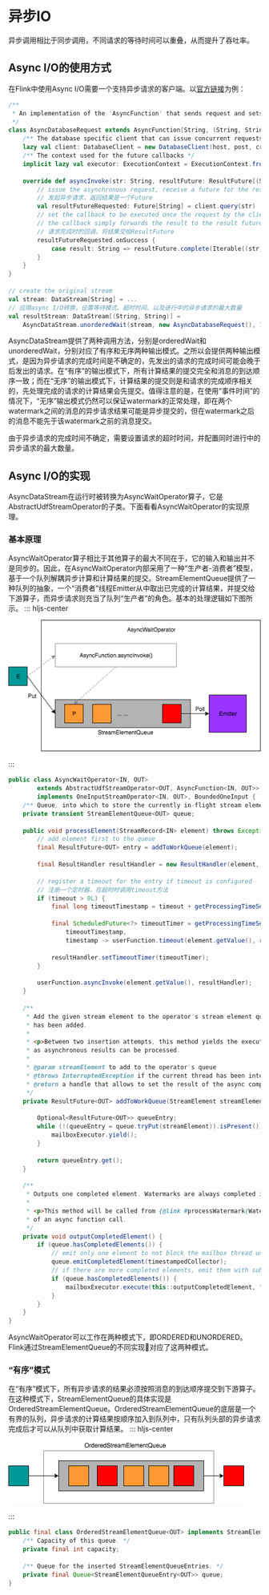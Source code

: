 # 异步IO
异步调用相比于同步调用，不同请求的等待时间可以重叠，从而提升了吞吐率。
## Async I/O的使用方式
在Flink中使用Async I/O需要一个支持异步请求的客户端。以[官方链接](https://ci.apache.org/projects/flink/flink-docs-master/dev/stream/operators/asyncio.html)为例：
```scala
/**
 * An implementation of the 'AsyncFunction' that sends request and sets the callback.
 */
class AsyncDatabaseRequest extends AsyncFunction[String, (String, String)] {
    /** The database specific client that can issue concurrent requests with callbacks */
    lazy val client: DatabaseClient = new DatabaseClient(host, post, credentials)
    /** The context used for the future callbacks */
    implicit lazy val executor: ExecutionContext = ExecutionContext.fromExecutor(Executors.directExecutor())

    override def asyncInvoke(str: String, resultFuture: ResultFuture[(String, String)]): Unit = {
        // issue the asynchronous request, receive a future for the result
        // 发起异步请求，返回结果是一个Future
        val resultFutureRequested: Future[String] = client.query(str)
        // set the callback to be executed once the request by the client is complete
        // the callback simply forwards the result to the result future
        // 请求完成时的回调，将结果交给ResultFuture
        resultFutureRequested.onSuccess {
            case result: String => resultFuture.complete(Iterable((str, result)))
        }
    }
}

// create the original stream
val stream: DataStream[String] = ...
// 应用async I/O转换，设置等待模式、超时时间、以及进行中的异步请求的最大数量
val resultStream: DataStream[(String, String)] = 
    AsyncDataStream.unorderedWait(stream, new AsyncDatabaseRequest(), 1000, TimeUnit.MILLISECONDS, 100)
```
AsyncDataStream提供了两种调用方法，分别是orderedWait和unorderedWait，分别对应了有序和无序两种输出模式。之所以会提供两种输出模式，是因为异步请求的完成时间是不确定的，先发出的请求的完成时间可能会晚于后发出的请求。在“有序”的输出模式下，所有计算结果的提交完全和消息的到达顺序一致；而在“无序”的输出模式下，计算结果的提交则是和请求的完成顺序相关的，先处理完成的请求的计算结果会先提交。值得注意的是，在使用“事件时间”的情况下，“无序”输出模式仍然可以保证watermark的正常处理，即在两个watermark之间的消息的异步请求结果可能是异步提交的，但在watermark之后的消息不能先于该watermark之前的消息提交。

由于异步请求的完成时间不确定，需要设置请求的超时时间，并配置同时进行中的异步请求的最大数量。
## Async I/O的实现
AsyncDataStream在运行时被转换为AsyncWaitOperator算子，它是AbstractUdfStreamOperator的子类。下面看看AsyncWaitOperator的实现原理。
### 基本原理
AsyncWaitOperator算子相比于其他算子的最大不同在于，它的输入和输出并不是同步的。因此，在AsyncWaitOperator内部采用了一种“生产者-消费者”模型，基于一个队列解耦异步计算和计算结果的提交。StreamElementQueue提供了一种队列的抽象，一个“消费者”线程Emitter从中取出已完成的计算结果，并提交给下游算子，而异步请求则充当了队列“生产者”的角色。基本的处理逻辑如下图所示。
::: hljs-center

![AsyncWaitOperator](favourite/AsyncWaitOperator.png)

:::

```java
public class AsyncWaitOperator<IN, OUT>
        extends AbstractUdfStreamOperator<OUT, AsyncFunction<IN, OUT>>
        implements OneInputStreamOperator<IN, OUT>, BoundedOneInput {
    /** Queue, into which to store the currently in-flight stream elements. */
    private transient StreamElementQueue<OUT> queue;

    public void processElement(StreamRecord<IN> element) throws Exception {
        // add element first to the queue
        final ResultFuture<OUT> entry = addToWorkQueue(element);

        final ResultHandler resultHandler = new ResultHandler(element, entry);

        // register a timeout for the entry if timeout is configured
        // 注册一个定时器，在超时时调用timeout方法
        if (timeout > 0L) {
            final long timeoutTimestamp = timeout + getProcessingTimeService().getCurrentProcessingTime();

            final ScheduledFuture<?> timeoutTimer = getProcessingTimeService().registerTimer(
                timeoutTimestamp,
                timestamp -> userFunction.timeout(element.getValue(), resultHandler));

            resultHandler.setTimeoutTimer(timeoutTimer);
        }

        userFunction.asyncInvoke(element.getValue(), resultHandler);
    }

    /**
     * Add the given stream element to the operator's stream element queue. This operation blocks until the element
     * has been added.
     *
     * <p>Between two insertion attempts, this method yields the execution to the mailbox, such that events as well
     * as asynchronous results can be processed.
     *
     * @param streamElement to add to the operator's queue
     * @throws InterruptedException if the current thread has been interrupted while yielding to mailbox
     * @return a handle that allows to set the result of the async computation for the given element.
     */
    private ResultFuture<OUT> addToWorkQueue(StreamElement streamElement) throws InterruptedException {

        Optional<ResultFuture<OUT>> queueEntry;
        while (!(queueEntry = queue.tryPut(streamElement)).isPresent()) {
            mailboxExecutor.yield();
        }

        return queueEntry.get();
    }

    /**
     * Outputs one completed element. Watermarks are always completed if it's their turn to be processed.
     *
     * <p>This method will be called from {@link #processWatermark(Watermark)} and from a mail processing the result
     * of an async function call.
     */
    private void outputCompletedElement() {
        if (queue.hasCompletedElements()) {
            // emit only one element to not block the mailbox thread unnecessarily
            queue.emitCompletedElement(timestampedCollector);
            // if there are more completed elements, emit them with subsequent mails
            if (queue.hasCompletedElements()) {
                mailboxExecutor.execute(this::outputCompletedElement, "AsyncWaitOperator#outputCompletedElement");
            }
        }
    }
}
```
AsyncWaitOperator可以工作在两种模式下，即ORDERED和UNORDERED。Flink通过StreamElementQueue的不同实现对应了这两种模式。
### “有序”模式
在“有序”模式下，所有异步请求的结果必须按照消息的到达顺序提交到下游算子。在这种模式下，StreamElementQueue的具体实现是OrderedStreamElementQueue。OrderedStreamElementQueue的底层是一个有界的队列，异步请求的计算结果按顺序加入到队列中，只有队列头部的异步请求完成后才可以从队列中获取计算结果。
::: hljs-center

![OrderedStreamElementQueue](favourite/OrderedStreamElementQueue.png)

:::
```java
public final class OrderedStreamElementQueue<OUT> implements StreamElementQueue<OUT> {
    /** Capacity of this queue. */
    private final int capacity;

    /** Queue for the inserted StreamElementQueueEntries. */
    private final Queue<StreamElementQueueEntry<OUT>> queue;
}
```
